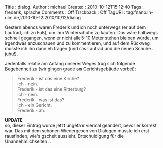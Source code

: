 Title     : dialog.
Author    : michael
Created   : 2010-10-12T15:12:40
Tags      : frederik, sprache
Comments  : Off
Trackback : Off
TagURI    : tag:fnanp.in-ulm.de,2010-10-12:2010/10/12/dialog

Gestern abends waren Frederik und ich noch unterwegs (er auf dem Laufrad, ich
zu Fuß), um ihm Winterschuhe zu kaufen. Das wäre halbwegs schnell gegangen,
wenn er nicht alle 5-10 Meter stehen bleiben würde, um irgendwas anzuschauen
und zu kommentieren, und auf dem Rückweg musste ich ihn dann eh tragen (und
das Laufrad und die neuen Schuhe .. juhu!).

Jedenfalls relativ am Anfang unseres Weges trug sich folgende Begebenheit zu
(wir gingen grade am Gerichtsgebäude vorbei):

>Frederik - ist das eine Kirche?  
>ich - nein.  
>Frederik - ist das eine Ritterburg?  
>ich - nein.  
>Frederik - was ist das?  
>ich - ein Gericht.  
>Frederik - ah.  


**UPDATE**  
so, dieser Eintrag wurde jetzt ungefähr viermal geändert, bevor er korrekt
war. Das mit dem schönen Wiedergeben von Dialogen musste ich erst rausfinden,
wie's gscheit aussieht. Entschuldigung für die Unannehmlichkeiten ..
